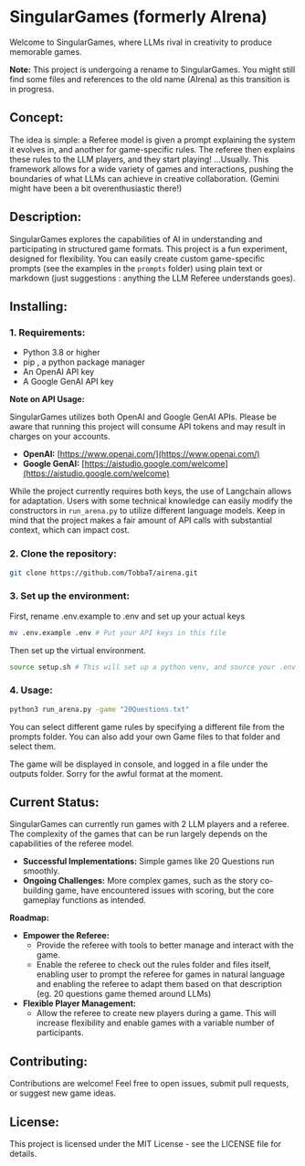 # SingularGames (formerly AIrena)

Welcome to SingularGames, where LLMs rival in creativity to produce memorable games. 

**Note:** This project is undergoing a rename to SingularGames. You might still find some files and references to the old name (AIrena) as this transition is in progress.

## Concept:

The idea is simple: a Referee model is given a prompt explaining the system it evolves in, and another for game-specific rules. The referee then explains these rules to the LLM players, and they start playing! ...Usually.  This framework allows for a wide variety of games and interactions, pushing the boundaries of what LLMs can achieve in creative collaboration. (Gemini might have been a bit overenthusiastic there!)

## Description:

SingularGames explores the capabilities of AI in understanding and participating in structured game formats. This project is a fun experiment, designed for flexibility. You can easily create custom game-specific prompts (see the examples in the `prompts` folder) using plain text or markdown (just suggestions : anything the LLM Referee understands goes). 

## Installing:

### 1. Requirements:

* Python 3.8 or higher
* pip , a python package manager 
* An OpenAI API key
* A Google GenAI API key

**Note on API Usage:**

SingularGames utilizes both OpenAI and Google GenAI APIs.  Please be aware that running this project will consume API tokens and may result in charges on your accounts.  

* **OpenAI:** [https://www.openai.com/](https://www.openai.com/)
* **Google GenAI:** [https://aistudio.google.com/welcome](https://aistudio.google.com/welcome)

While the project currently requires both keys, the use of Langchain allows for adaptation.  Users with some technical knowledge can easily modify the constructors in `run_arena.py` to utilize different language models. Keep in mind that the project makes a fair amount of API calls with substantial context, which can impact cost.


### 2. Clone the repository:

   ```bash
   git clone https://github.com/TobbaT/airena.git
   ```

### 3. Set up the environment:

First, rename .env.example to .env and set up your actual keys

   ```bash
   mv .env.example .env # Put your API keys in this file 
   ```
Then set up the virtual environment.

   ```bash
   source setup.sh # This will set up a python venv, and source your .env file as well as load dependencies from requirements.txt
   ```

### 4. Usage:

   ```bash
   python3 run_arena.py -game "20Questions.txt"
   ```

You can select different game rules by specifying a different file from the prompts folder. You can also add your own Game files to that folder and select them.

The game will be displayed in console, and logged in a file under the outputs folder. Sorry for the awful format at the moment.

## Current Status:

SingularGames can currently run games with 2 LLM players and a referee. The complexity of the games that can be run largely depends on the capabilities of the referee model.

* **Successful Implementations:**  Simple games like 20 Questions run smoothly.
* **Ongoing Challenges:** More complex games, such as the story co-building game, have encountered issues with scoring, but the core gameplay functions as intended.

**Roadmap:**

* **Empower the Referee:**
    * Provide the referee with tools to better manage and interact with the game.
    * Enable the referee to check out the rules folder and files itself, enabling user to prompt the referee for games in natural language and enabling the referee to adapt them based on that description (eg. 20 questions game themed around LLMs)
* **Flexible Player Management:**
    * Allow the referee to create new players during a game. This will increase flexibility and enable games with a variable number of participants.


## Contributing:

Contributions are welcome! Feel free to open issues, submit pull requests, or suggest new game ideas.

## License:

This project is licensed under the MIT License - see the LICENSE file for details.